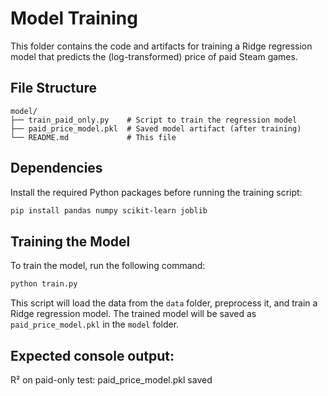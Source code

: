 # Model Training

This folder contains the code and artifacts for training a Ridge regression model that predicts the (log-transformed) price of paid Steam games.

## File Structure
```text
model/
├── train_paid_only.py    # Script to train the regression model 
├── paid_price_model.pkl  # Saved model artifact (after training)
└── README.md             # This file
```
## Dependencies

Install the required Python packages before running the training script:

```bash
pip install pandas numpy scikit-learn joblib
```

## Training the Model

To train the model, run the following command:

```bash
python train.py
```

This script will load the data from the `data` folder, preprocess it, and train a Ridge regression model. The trained model will be saved as `paid_price_model.pkl` in the `model` folder.

## Expected console output:

R² on paid-only test: 
paid_price_model.pkl saved
